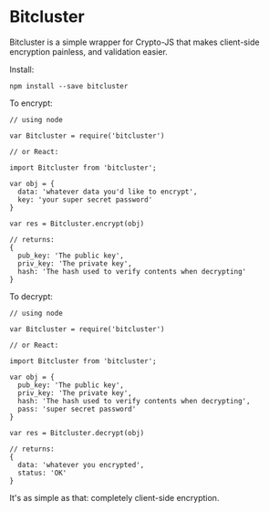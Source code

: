 # Bitcluster

Bitcluster is a simple wrapper for Crypto-JS that makes client-side encryption painless, and validation easier.

Install: 

`npm install --save bitcluster`

To encrypt: 
```
// using node 

var Bitcluster = require('bitcluster')

// or React: 

import Bitcluster from 'bitcluster';

var obj = {
  data: 'whatever data you'd like to encrypt',
  key: 'your super secret password'
}

var res = Bitcluster.encrypt(obj)

// returns: 
{
  pub_key: 'The public key',
  priv_key: 'The private key',
  hash: 'The hash used to verify contents when decrypting'
}
```

To decrypt: 
```
// using node 

var Bitcluster = require('bitcluster')

// or React: 

import Bitcluster from 'bitcluster';

var obj = {
  pub_key: 'The public key',
  priv_key: 'The private key',
  hash: 'The hash used to verify contents when decrypting',
  pass: 'super secret password'
}

var res = Bitcluster.decrypt(obj)

// returns: 
{
  data: 'whatever you encrypted',
  status: 'OK'
}

```

It's  as simple as that: completely client-side encryption.
